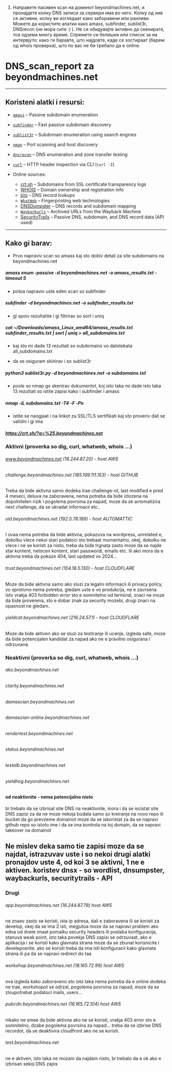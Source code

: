 1. Направете пасивен scan на доменот beyondmachines.net, и пронајдете колку DNS записи за сервери има во него. Колку од нив се активни, колку ви изгледаат како заборавени или ранливи.
Можете да користите алатки како amass, subfinder, sublist3r, DNSrecon (не мора сите :) ). Не се обидувајте активно да скенирате, тоа одзема многу време. Спремете си белешки или список за на интервјуто: 
како ги баравте, што најдовте, каде се хостираат (барем од whois проверка), што по вас не би требало да е online.

# DNS_scan_report za beyondmachines.net

-------

## Koristeni alatki i resursi:

- [`amass`](https://github.com/owasp-amass/amass) – Passive subdomain enumeration
- [`subfinder`](https://github.com/projectdiscovery/subfinder) – Fast passive subdomain discovery
- [`sublist3r`](https://github.com/aboul3la/Sublist3r) – Subdomain enumeration using search engines
- [`nmap`](https://nmap.org/) – Port scanning and host discovery
- [`dnsrecon`](https://github.com/darkoperator/dnsrecon) – DNS enumeration and zone transfer testing
- [`curl`](https://curl.se/) – HTTP header inspection via CLI (`curl -I`)

- Online sources:
  - [crt.sh](https://crt.sh) – Subdomains from SSL certificate transparency logs
  - [WHOIS](https://who.is/) – Domain ownership and registration info
  - [`DIG`](https://linux.die.net/man/1/dig) – DNS record lookups
  - [`WhatWeb`](https://github.com/urbanadventurer/WhatWeb) – Fingerprinting web technologies
  - [DNSDumpster](https://dnsdumpster.com) – DNS records and subdomain mapping
  - [`Waybackurls`](https://github.com/tomnomnom/waybackurls) – Archived URLs from the Wayback Machine
  - [SecurityTrails](https://securitytrails.com/) – Passive DNS, subdomain, and DNS record data (API used)

-------

## Kako gi barav:

- Prvo napraviv scan so amass kaj sto dobiv detali za site subdomains na beyondmachines.net
##### amass enum -passive -d beyondmachines.net -o amass_results.txt -timeout 5

- potoa napraviv uste eden scan so subfinder
##### subfinder -d beyondmachines.net -o subfinder_results.txt

- gi spoiv rezultatite i gi filtrirav so sort i uniq
##### cat ~/Downloads/amass_Linux_amd64/amass_results.txt subfinder_results.txt | sort | uniq > all_subdomains.txt

- kaj sto mi dade 13 rezultati so subdomains vo datotekata all_subdomains.txt

- da se osiguram skinirav i so sublist3r
##### python3 sublist3r.py -d beyondmachines.net -o subdomains.txt

- posle so nmap go skenirav dokumentot, koj isto taka mi dade isto taka 13 rezultati so istite zapisi kako i subfinder i amass
##### nmap -iL subdomains.txt -T4 -F -Pn

- istite se naogjaat i na linkot za SSL/TLS sertifikati kaj sto proveriv dali se validni i gi ima
##### https://crt.sh/?q=%25.beyondmachines.net


### Aktivni (proverka so dig, curl, whatweb, whois ...)

###### www.beyondmachines.net (18.244.87.20) - host AWS

###### challenge.beyondmachines.net (185.199.111.153) - host GITHUB
Treba da bide aktivna samo dodeka trae challenge-ot, last modified e pred 4 meseci, deluva na zaboravena, nema potreba da bide izlozena na dopolnitelen rizik i pogolema povrsina za napad, moze da se avtomatizira next challenge, da se ukradat informacii etc..

###### old.beyondmachines.net (192.0.78.189) - host AUTOMATTIC
I ovaa nema potreba da bide aktivna, pokazuva na wordpress, unrelated e, dokolku vlece nekoi stari podatoci sto trebaat momentalno, okej, dokolku ne vlece i ne se koristi za nisto, treba da bide trgnata zasto 
moze da se najde star kontent, netocen kontent, stari passwordi, emails etc. Ili ako mora da e aktivna treba da pokaze 404, last updated vo 2024...

###### trust.beyondmachines.net (104.18.5.130) - host CLOUDFLARE
Moze da bide aktivna samo ako sluzi za legalni informacii ili privacy policy, vo sprotivno nema potreba, gledam uste e vo produkcija, ne e zavrsena. Isto vrakja 403 forbidden error sto e somnitelno od terminal,
znaci ne moze da bide proverena, sto e dobar znak za security mozebi, drugi znaci na opasnost ne gledam.

###### yieldcat.beyondmachines.net (216.24.57.1) - host CLOUDFLARE
Moze da bide aktiven ako se sluzi za testiranje ili ucenje, izgleda safe, moze da bide potencijalen kandidat za napad ako ne e pravilno osigurana i odrzuvana.


### Neaktivni (proverka so dig, curl, whatweb, whois ...)

###### ako.beyondmachines.net
###### clarity.beyondmachines.net
###### damascian.beyondmachines.net
###### damascian-online.beyondmachines.net
###### rendertest.beyondmachines.net
###### status.beyondmachines.net
###### testalb.beyondmachines.net
###### yieldhog.beyondmachines.net

#### od neaktivnite - nema potencijalno nisto
bi trebalo da se izbrisat site DNS na neaktivnite, mora i da se iscistat site DNS zapisi za da ne moze nekoja budala samo so kreiranje na novo repo ili bucket da go prevzeme domainot
moze da se iskoristat za da se napravi github repo so istoto ime i da se ima kontrola na toj domain, da se napravi takeover na domainot

## Ne mislev deka samo tie zapisi moze da se najdat, istrazuvav uste i so nekoi drugi alatki pronajdov uste 4, od koi 3 se aktivni, 1 ne e aktiven. koristev dnsx - so wordlist, dnsumpster, waybackurls, securitytrails - API

### Drugi

###### app.beyondmachines.net (18.244.87.78) host AWS
ne znaev zasto se koristi, ista ip adresa, dali e zaboravena ili se koristi za develop, okej da se ima 2 isti, megjutoa moze da se napravi problem
ako edna od dvete imaat pomalku security headers ili poslaba konfiguracija, stanuva weak point, isto taka povekje DNS zapisi se odrzuvaat, ako e aplikacija i se koristi kako glavnata strana moze da se zbunat korisnicite i develepoerite.
ako se koristi treba da ima isti konfiguracii kako glavnata strana ili pa da se napravi redirect do taa

###### workshop.beyondmachines.net (18.165.72.99) host AWS
ova izgleda kako zaboraveno sto isto taka nema potreba da e online dodeka ne trae, workshopot se odrzal, pogolema povrsina za napad, moze da se zloupotrebat podatoci mails, users...

###### pubcdn.beyondmachines.net (18.165.72.104) host AWS
nikako ne smee da bide aktivna ako ne se koristi, vrakja 403 error sto e somnitelno, dzabe pogolema povrsina za napad...
treba da se izbrise DNS recordot, da se deaktivira cloudfront ako ne se koristi.

###### test.beyondmachines.net
ne e aktiven, isto taka ne mozam da najdam nisto, bi trebalo da e ok ako e izbrisan sekoj DNS zapis
